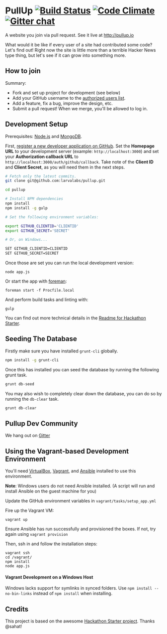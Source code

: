 PullUp [![Build Status](https://travis-ci.org/larvalabs/pullup.svg?branch=master)](https://travis-ci.org/larvalabs/pullup) [![Code Climate](https://codeclimate.com/repos/52fba7f66956805f68002062/badges/b1a62e6c14008de1ff3c/gpa.svg)](https://codeclimate.com/repos/52fba7f66956805f68002062/feed) [![Gitter chat](https://badges.gitter.im/larvalabs/pullup.png)](https://gitter.im/larvalabs/pullup)
======

A website you join via pull request. See it live at http://pullup.io

What would it be like if every user of a site had contributed some code? Let's find out! Right now the site is little more
than a terrible Hacker News type thing, but let's see if it can grow into something more.

How to join
-----------

Summary:
- Fork and set up project for development (see below)
- Add your GitHub username to the [authorized users list](https://github.com/larvalabs/pullup/blob/master/config/userlist.js).
- Add a feature, fix a bug, improve the design, etc.
- Submit a pull request! When we merge, you'll be allowed to log in.

Development Setup
---------------

Prerequisites: [Node.js](http://nodejs.org/) and [MongoDB](http://mongodb.org/).

First, [register a new developer application on GitHub](https://github.com/settings/applications/new). Set the **Homepage URL** to your development server (example: `http://localhost:3000`) and set your **Authorization callback URL** to `http://localhost:3000/auth/github/callback`. Take note of the **Client ID** and **Client Secret**, as you will need them in the next steps.

```bash
# Fetch only the latest commits.
git clone git@github.com:larvalabs/pullup.git

cd pullup

# Install NPM dependencies
npm install
npm install -g gulp

# Set the following environment variables:

export GITHUB_CLIENTID='CLIENTID'
export GITHUB_SECRET='SECRET'

# Or, on Windows...

SET GITHUB_CLIENTID=CLIENTID
SET GITHUB_SECRET=SECRET
```

Once those are set you can run the local development version:

    node app.js

Or start the app with [foreman](https://github.com/ddollar/foreman):

    foreman start -f Procfile.local

And perform build tasks and linting with:

    gulp


You can find out more technical details in the [Readme for Hackathon Starter](https://github.com/larvalabs/pullup/blob/master/hackathon-starter-readme.md).

Seeding The Database
--------------------

Firstly make sure you have installed ```grunt-cli``` globally.

```bash
npm install -g grunt-cli
```

Once this has installed you can seed the database by running the following grunt task.

```bash
grunt db-seed
```

You may also wish to completely clear down the database, you can do so by running the ```db-clear``` task.

```bash
grunt db-clear
```

Pullup Dev Community
--------------------

We hang out on [Gitter](https://gitter.im/larvalabs/pullup)

Using the Vagrant-based Development Environment
-----------------------

You'll need [VirtualBox](https://www.virtualbox.org/wiki/Downloads), [Vagrant](http://www.vagrantup.com/downloads.html), and [Ansible](https://devopsu.com/guides/ansible-mac-osx.html) installed to use this environment.

**Note**: Windows users do not need Ansible installed. (A script will run and install Ansible on the guest machine for you)

Update the GitHub environment variables in `vagrant/tasks/setup_app.yml`

Fire up the Vagrant VM:

	vagrant up

Ensure Ansible has run successfully and provisioned the boxes.  If not, try again using `vagrant provision`

Then, ssh in and follow the installation steps:

	vagrant ssh
	cd /vagrant/
	npm install
	node app.js

#### Vagrant Development on a Windows Host
Windows lacks support for symlinks in synced folders. Use `npm install --no-bin-links` instead of `npm install` when installing.

Credits
-------

This project is based on the awesome [Hackathon Starter project](https://github.com/sahat/hackathon-starter). Thanks @sahat!
